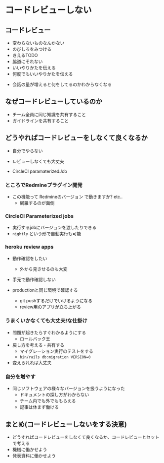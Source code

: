 <!-- B -->
# コードレビューしない

## コードレビュー

- 変わらないものなんかない
- のびしろをみつける
- きえるTODO
- 脇道にそれない
- いいやりかたを伝える
- 何度でもいいやりかたを伝える

* 会話の量が増えると何をしてるのかわからなくなる

## なぜコードレビューしているのか

- チーム全員に同じ知識を共有すること
- ガイドラインを共有すること

## どうやればコードレビューをしなくて良くなるか

- 自分でやらない
- レビューしなくても大丈夫

- CircleCI paramaterizedJob

### ところでRedmineプラグイン開発

- この機能って Redmineのバージョン で動きますか? etc..
  - 網羅するのが面倒

### CircleCI Parameterized jobs

- 実行するjobにバージョンを渡したりできる
- `nightly` という形で自動実行も可能

### heroku review apps

- 動作確認をしたい
  - 外から見させるのも大変

- 手元で動作確認しない
- productionと同じ環境で確認する
  - git pushするだけでいけるようになる
  - review用のアプリが立ち上がる

### うまくいかなくても大丈夫!な仕掛け

- 問題が起きたらすぐわかるようにする
  - ロールバック王
- 戻し方を考える・共有する
  - マイグレーション実行のテストをする
  - `bin/rails db:migration VERSION=0`
- 変えられれば大丈夫

### 自分を増やす

- 同じソフトウェアの様々なバージョンを扱うようになった
  - ドキュメントの探し方がわからない
  - チーム内でも外でももらえる
  - 記事は休まず働ける

## まとめ(コードレビューしないをする決意)

- どうすればコードレビューをしなくて良くなるか、コードレビューとセットで考える
- 機械に働かせよう
- 発表資料に働かせよう
